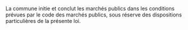 La commune initie et conclut les marchés publics dans les conditions prévues par le code des marchés publics, sous réserve des dispositions particulières de la présente loi.